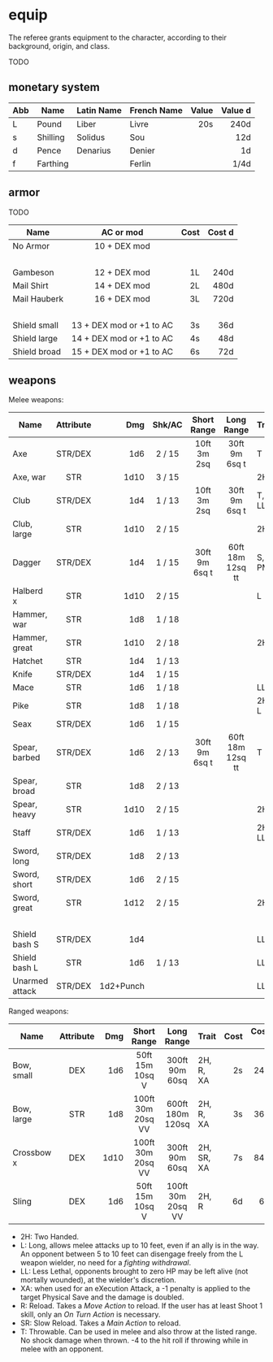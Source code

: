 
# equip

The referee grants equipment to the character, according to their background, origin, and class.

TODO

## monetary system

| Abb | Name     | Latin Name | French Name | Value | Value d |
|-----|----------|------------|-------------|------:|--------:|
| L   | Pound    | Liber      | Livre       |   20s |    240d |
| s   | Shilling | Solidus    | Sou         |       |     12d |
| d   | Pence    | Denarius   | Denier      |       |      1d |
| f   | Farthing |            | Ferlin      |       |    1/4d |


## armor

TODO

| Name         | AC or mod                |   Cost | Cost d |
|--------------|:------------------------:|-------:|-------:|
| No Armor     | 10 + DEX mod             |        |        |
| &nbsp;       |                          |        |        |
| Gambeson     | 12 + DEX mod             |     1L |   240d |
| Mail Shirt   | 14 + DEX mod             |     2L |   480d |
| Mail Hauberk | 16 + DEX mod             |     3L |   720d |
| &nbsp;       |                          |        |        |
| Shield small | 13 + DEX mod or +1 to AC |     3s |    36d |
| Shield large | 14 + DEX mod or +1 to AC |     4s |    48d |
| Shield broad | 15 + DEX mod or +1 to AC |     6s |    72d |

## weapons

Melee weapons:

| Name           | Attribute | Dmg  | Shk/AC | Short Range       | Long Range        | Trait         |   Cost | Cost d |
|----------------|:---------:|-----:|:------:|:-----------------:|:-----------------:|---------------|-------:|-------:|
| Axe            | STR/DEX   |  1d6 | 2 / 15 | 10ft 3m 2sq       | 30ft 9m 6sq t     | T             |     6s |    72d |
| Axe, war       | STR       | 1d10 | 3 / 15 |                   |                   | 2H            |     9s |   108d |
| Club           | STR/DEX   |  1d4 | 1 / 13 | 10ft 3m 2sq       | 30ft 9m 6sq t     | T, LL         |        |        |
| Club, large    | STR       | 1d10 | 2 / 15 |                   |                   | 2H            |        |        |
| Dagger         | STR/DEX   |  1d4 | 1 / 15 | 30ft 9m 6sq t     | 60ft 18m 12sq tt  | S, T, PM      |     2s |    24d |
| Halberd      x | STR       | 1d10 | 2 / 15 |                   |                   | L             |     5s |    60d |
| Hammer, war    | STR       |  1d8 | 1 / 18 |                   |                   |               |     8s |    96d |
| Hammer, great  | STR       | 1d10 | 2 / 18 |                   |                   | 2H            |    10s |   120d |
| Hatchet        | STR       |  1d4 | 1 / 13 |                   |                   |               |     1s |    12d |
| Knife          | STR/DEX   |  1d4 | 1 / 15 |                   |                   |               |     1s |    12d |
| Mace           | STR       |  1d6 | 1 / 18 |                   |                   | LL            |     7s |    84d |
| Pike           | STR       |  1d8 | 1 / 18 |                   |                   | 2H, L         |     5s |    60d |
| Seax           | STR/DEX   |  1d6 | 1 / 15 |                   |                   |               |     2s |    24d |
| Spear, barbed  | STR/DEX   |  1d6 | 2 / 13 | 30ft 9m 6sq t     | 60ft 18m 12sq tt  | T             |     5s |    60d |
| Spear, broad   | STR       |  1d8 | 2 / 13 |                   |                   |               |     6s |    72d |
| Spear, heavy   | STR       | 1d10 | 2 / 15 |                   |                   | 2H            |     7s |    84d |
| Staff          | STR/DEX   |  1d6 | 1 / 13 |                   |                   | 2H, LL        |        |        |
| Sword, long    | STR/DEX   |  1d8 | 2 / 13 |                   |                   |               |     1L |   240d |
| Sword, short   | STR/DEX   |  1d6 | 2 / 15 |                   |                   |               |    10s |   120d |
| Sword, great   | STR       | 1d12 | 2 / 15 |                   |                   | 2H            |     2L |   480d |
| &nbsp;         |           |      |        |                   |                   |               |        |        |
| Shield bash S  | STR/DEX   |  1d4 |        |                   |                   | LL            |        |        |
| Shield bash L  | STR       |  1d6 | 1 / 13 |                   |                   | LL            |        |        |
| Unarmed attack | STR/DEX   | 1d2+Punch |   |                   |                   | LL            |        |        |

Ranged weapons:

| Name           | Attribute | Dmg  | Short Range       | Long Range        | Trait         |   Cost | Cost d |
|----------------|:---------:|-----:|:-----------------:|:-----------------:|---------------|-------:|-------:|
| Bow, small     | DEX       |  1d6 | 50ft 15m 10sq V   | 300ft 90m 60sq    | 2H, R, XA     |     2s |    24d |
| Bow, large     | STR       |  1d8 | 100ft 30m 20sq VV | 600ft 180m 120sq  | 2H, R, XA     |     3s |    36d |
| Crossbow     x | DEX       | 1d10 | 100ft 30m 20sq VV | 300ft 90m 60sq    | 2H, SR, XA    |     7s |    84d |
| Sling          | DEX       |  1d6 | 50ft 15m 10sq V   | 100ft 30m 20sq VV | 2H, R         |     6d |     6d |

* 2H: Two Handed.
* L: Long, allows melee attacks up to 10 feet, even if an ally is in the way. An opponent between 5 to 10 feet can disengage freely from the L weapon wielder, no need for a _fighting withdrawal_.
* LL: Less Lethal, opponents brought to zero HP may be left alive (not mortally wounded), at the wielder's discretion.
* XA: when used for an eXecution Attack, a -1 penalty is applied to the target Physical Save and the damage is doubled.
* R: Reload. Takes a _Move Action_ to reload. If the user has at least Shoot 1 skill, only an _On Turn Action_ is necessary.
* SR: Slow Reload. Takes a _Main Action_ to reload.
* T: Throwable. Can be used in melee and also throw at the listed range. No shock damage when thrown. -4 to the hit roll if throwing while in melee with an opponent.


